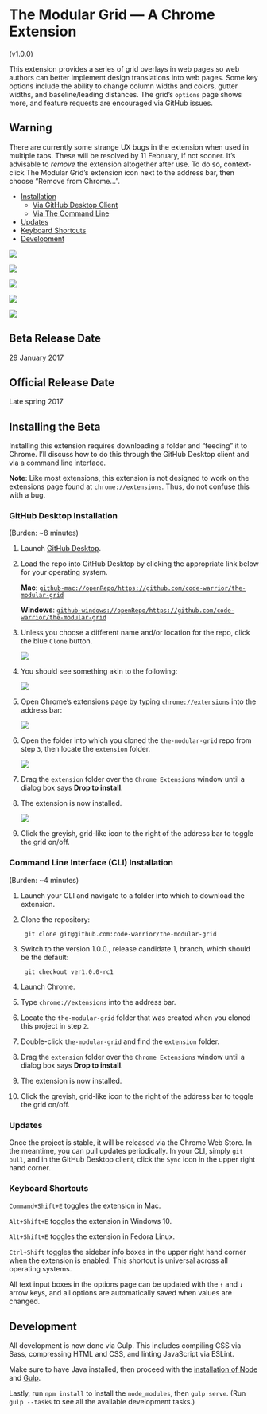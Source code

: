 # The Modular Grid — A Chrome Extension
(v1.0.0)

This extension provides a series of grid overlays in web pages so web authors can better implement design translations into web pages. Some key options include the ability to change column widths and colors, gutter widths, and baseline/leading distances. The grid’s `options` page shows more, and feature requests are encouraged via GitHub issues.

## Warning

There are currently some strange UX bugs in the extension when used in multiple tabs. These will be resolved by 11 February, if not sooner. It’s advisable to *remove* the extension altogether after use. To do so, context-click The Modular Grid’s extension icon next to the address bar, then choose “Remove from Chrome…”.

- [Installation](#installation)
   * [Via GitHub Desktop Client](#github-desktop-installation)
   * [Via The Command Line](#command-line-installation)
- [Updates](#updates)
- [Keyboard Shortcuts](#keyboard-shortcuts)
- [Development](#development)

![](img/screenshot--baseline-grid.png)

![](img/screenshot--modular-grid.png)

![](img/screenshot--column-grid.png)

![](img/screenshot--settings-1.png)

![](img/screenshot--settings-2.png)

## Beta Release Date
29 January 2017

## Official Release Date
Late spring 2017

## <a name="installation">Installing the Beta</a>
Installing this extension requires downloading a folder and “feeding” it to Chrome. I’ll discuss how to do this through the GitHub Desktop client and via a command line interface.

**Note**: Like most extensions, this extension is not designed to work on the extensions page found at `chrome://extensions`. Thus, do not confuse this with a bug.

### <a name="github-desktop-installation">GitHub Desktop Installation</a>
(Burden: ~8 minutes)

1. Launch [GitHub Desktop](https://desktop.github.com/).

2. Load the repo into GitHub Desktop by clicking the appropriate link below for your operating system.

   **Mac**: [`github-mac://openRepo/https://github.com/code-warrior/the-modular-grid`](github-mac://openRepo/https://github.com/code-warrior/the-modular-grid)

   **Windows**: [`github-windows://openRepo/https://github.com/code-warrior/the-modular-grid`](github-windows://openRepo/https://github.com/code-warrior/the-modular-grid)

3. Unless you choose a different name and/or location for the repo, click the blue `Clone` button.

      ![](img/saving-repo.png)

4. You should see something akin to the following:

      ![](img/extension-loaded-into-github-desktop.png)

5. Open Chrome’s extensions page by typing [`chrome://extensions`](chrome://extensions) into the address bar:

      ![](img/chromes-extensions-page.png)

6. Open the folder into which you cloned the `the-modular-grid` repo from step `3`, then locate the `extension` folder.

      ![](img/the-extension-folder-inside-the-modular-grid-folder.png)

7. Drag the `extension` folder over the `Chrome Extensions` window until a dialog box says **Drop to install**.
8. The extension is now installed.

      ![](img/extension-installed.png)

9. Click the greyish, grid-like icon to the right of the address bar to toggle the grid on/off.

### <a name="command-line-installation">Command Line Interface (CLI) Installation</a>
(Burden: ~4 minutes)

1. Launch your CLI and navigate to a folder into which to download the extension.
2. Clone the repository:

        git clone git@github.com:code-warrior/the-modular-grid

3. Switch to the version 1.0.0., release candidate 1, branch, which should be the default:

        git checkout ver1.0.0-rc1

4. Launch Chrome.
5. Type `chrome://extensions` into the address bar.
6. Locate the `the-modular-grid` folder that was created when you cloned this project in step `2`.
7. Double-click `the-modular-grid` and find the `extension` folder.
8. Drag the `extension` folder over the `Chrome Extensions` window until a dialog box says **Drop to install**.
9. The extension is now installed.
10. Click the greyish, grid-like icon to the right of the address bar to toggle the grid on/off.

### <a name="updates">Updates</a>
Once the project is stable, it will be released via the Chrome Web Store. In the meantime, you can pull updates periodically. In your CLI, simply `git pull`, and in the GitHub Desktop client, click the `Sync` icon in the upper right hand corner.

### <a name="keyboard-shortcuts">Keyboard Shortcuts</a>
`Command+Shift+E` toggles the extension in Mac.

`Alt+Shift+E` toggles the extension in Windows 10.

`Alt+Shift+E` toggles the extension in Fedora Linux.

`Ctrl+Shift` toggles the sidebar info boxes in the upper right hand corner when the extension is enabled. This shortcut is universal across all operating systems.

All text input boxes in the options page can be updated with the `↑` and `↓` arrow keys, and all options are automatically saved when values are changed.

## <a name="development">Development</a>

All development is now done via Gulp. This includes compiling CSS via Sass, compressing HTML and CSS, and linting JavaScript via ESLint.

Make sure to have Java installed, then proceed with the [installation of Node](https://nodejs.org/en/) and [Gulp](http://gulpjs.com/).

Lastly, run `npm install` to install the `node_modules`, then `gulp serve`. (Run `gulp --tasks` to see all the available development tasks.)

